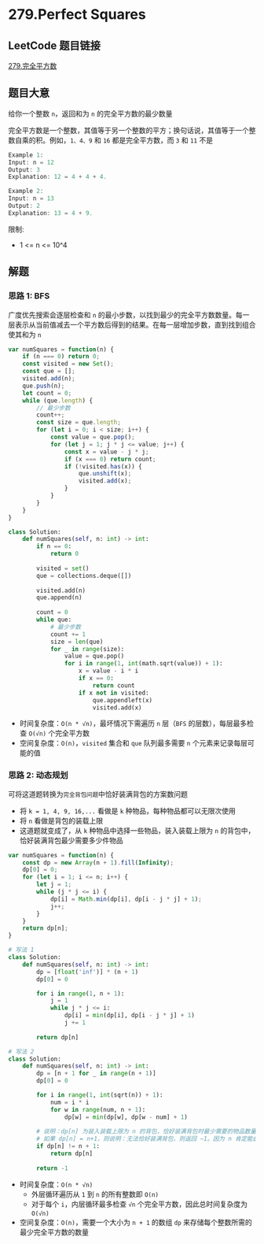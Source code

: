 # 279.Perfect Squares

## LeetCode 题目链接

[279.完全平方数](https://leetcode.cn/problems/perfect-squares/)

## 题目大意

给你一个整数 `n`，返回和为 `n` 的完全平方数的最少数量 

完全平方数是一个整数，其值等于另一个整数的平方；换句话说，其值等于一个整数自乘的积。例如，`1、4、9` 和 `16` 都是完全平方数，而 `3` 和 `11` 不是

```js
Example 1:
Input: n = 12
Output: 3
Explanation: 12 = 4 + 4 + 4.

Example 2:
Input: n = 13
Output: 2
Explanation: 13 = 4 + 9.
```

限制:
- 1 <= n <= 10^4

## 解题

### 思路 1: BFS

广度优先搜索会逐层检查和 `n` 的最小步数，以找到最少的完全平方数数量。每一层表示从当前值减去一个平方数后得到的结果。在每一层增加步数，直到找到组合使其和为 `n`

```js
var numSquares = function(n) {
    if (n === 0) return 0;
    const visited = new Set();
    const que = [];
    visited.add(n);
    que.push(n);
    let count = 0;
    while (que.length) {
        // 最少步数
        count++;
        const size = que.length;
        for (let i = 0; i < size; i++) {
            const value = que.pop();
            for (let j = 1; j * j <= value; j++) {
                const x = value - j * j;
                if (x === 0) return count;
                if (!visited.has(x)) {
                    que.unshift(x);
                    visited.add(x);
                }
            }
        }
    }
}
```
```python
class Solution:
    def numSquares(self, n: int) -> int:
        if n == 0:
            return 0
        
        visited = set()
        que = collections.deque([])
        
        visited.add(n)
        que.append(n)
        
        count = 0
        while que:
            # 最少步数
            count += 1
            size = len(que)
            for _ in range(size):
                value = que.pop()
                for i in range(1, int(math.sqrt(value)) + 1):
                    x = value - i * i
                    if x == 0:
                        return count
                    if x not in visited:
                        que.appendleft(x)
                        visited.add(x)
```

- 时间复杂度：`O(n * √n)`，最坏情况下需遍历 `n` 层（`BFS` 的层数），每层最多检查 `O(√n)` 个完全平方数
- 空间复杂度：`O(n)`，`visited` 集合和 `que` 队列最多需要 `n` 个元素来记录每层可能的值

### 思路 2: 动态规划

可将这道题转换为`完全背包问题`中恰好装满背包的方案数问题
- 将 `k = 1, 4, 9, 16,...` 看做是 `k` 种物品，每种物品都可以无限次使用
- 将 `n` 看做是背包的装载上限
- 这道题就变成了，从 `k` 种物品中选择一些物品，装入装载上限为 `n` 的背包中，恰好装满背包最少需要多少件物品

```js
var numSquares = function(n) {
    const dp = new Array(n + 1).fill(Infinity);
    dp[0] = 0;
    for (let i = 1; i <= n; i++) {
        let j = 1;
        while (j * j <= i) {
            dp[i] = Math.min(dp[i], dp[i - j * j] + 1);
            j++;
        }
    }
    return dp[n];
}
```
```python
# 写法 1
class Solution:
    def numSquares(self, n: int) -> int:
        dp = [float('inf')] * (n + 1)
        dp[0] = 0

        for i in range(1, n + 1):
            j = 1
            while j * j <= i:
                dp[i] = min(dp[i], dp[i - j * j] + 1)
                j += 1
        
        return dp[n]

# 写法 2
class Solution:
    def numSquares(self, n: int) -> int:
        dp = [n + 1 for _ in range(n + 1)]
        dp[0] = 0

        for i in range(1, int(sqrt(n)) + 1):
            num = i * i
            for w in range(num, n + 1):
                dp[w] = min(dp[w], dp[w - num] + 1)
        
        # 说明：dp[n] 为装入装载上限为 n 的背包，恰好装满背包时最少需要的物品数量，则返回 dp[n]
        # 如果 dp[n] = n+1，则说明：无法恰好装满背包，则返回 −1。因为 n 肯定能由 n 个 1 组成，所以这种情况并不会出现
        if dp[n] != n + 1:
            return dp[n]
        
        return -1
```

- 时间复杂度：`O(n * √n)`
  - 外层循环遍历从 `1` 到 `n` 的所有整数即 `O(n)`
  - 对于每个 `i`，内层循环最多检查 `√n` 个完全平方数，因此总时间复杂度为 `O(√n)`
- 空间复杂度：`O(n)`，需要一个大小为 `n + 1` 的数组 `dp` 来存储每个整数所需的最少完全平方数的数量